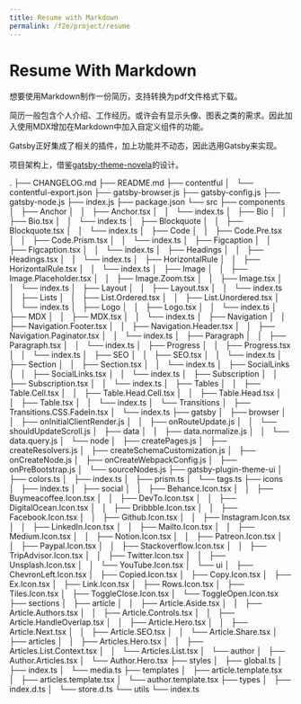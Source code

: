 ```yaml
---
title: Resume with Markdown
permalink: /f2e/project/resume
---
```


# Resume With Markdown

想要使用Markdown制作一份简历，支持转换为pdf文件格式下载。

简历一般包含个人介绍、工作经历。或许会有显示头像、图表之类的需求。因此加入使用MDX增加在Markdown中加入自定义组件的功能。

Gatsby正好集成了相关的插件，加上功能并不动态，因此选用Gatsby来实现。

项目架构上，借鉴[gatsby-theme-novela](https://github.com/narative/gatsby-theme-novela)的设计。



.
├── CHANGELOG.md
├── README.md
├── contentful
│   └── contentful-export.json
├── gatsby-browser.js
├── gatsby-config.js
├── gatsby-node.js
├── index.js
├── package.json
└── src
    ├── components
    │   ├── Anchor
    │   │   ├── Anchor.tsx
    │   │   └── index.ts
    │   ├── Bio
    │   │   ├── Bio.tsx
    │   │   └── index.ts
    │   ├── Blockquote
    │   │   ├── Blockquote.tsx
    │   │   └── index.ts
    │   ├── Code
    │   │   ├── Code.Pre.tsx
    │   │   ├── Code.Prism.tsx
    │   │   └── index.ts
    │   ├── Figcaption
    │   │   ├── Figcaption.tsx
    │   │   └── index.ts
    │   ├── Headings
    │   │   ├── Headings.tsx
    │   │   └── index.ts
    │   ├── HorizontalRule
    │   │   ├── HorizontalRule.tsx
    │   │   └── index.ts
    │   ├── Image
    │   │   ├── Image.Placeholder.tsx
    │   │   ├── Image.Zoom.tsx
    │   │   ├── Image.tsx
    │   │   └── index.ts
    │   ├── Layout
    │   │   ├── Layout.tsx
    │   │   └── index.ts
    │   ├── Lists
    │   │   ├── List.Ordered.tsx
    │   │   ├── List.Unordered.tsx
    │   │   └── index.ts
    │   ├── Logo
    │   │   ├── Logo.tsx
    │   │   └── index.ts
    │   ├── MDX
    │   │   ├── MDX.tsx
    │   │   └── index.ts
    │   ├── Navigation
    │   │   ├── Navigation.Footer.tsx
    │   │   ├── Navigation.Header.tsx
    │   │   ├── Navigation.Paginator.tsx
    │   │   └── index.ts
    │   ├── Paragraph
    │   │   ├── Paragraph.tsx
    │   │   └── index.ts
    │   ├── Progress
    │   │   ├── Progress.tsx
    │   │   └── index.ts
    │   ├── SEO
    │   │   ├── SEO.tsx
    │   │   └── index.ts
    │   ├── Section
    │   │   ├── Section.tsx
    │   │   └── index.ts
    │   ├── SocialLinks
    │   │   ├── SocialLinks.tsx
    │   │   └── index.ts
    │   ├── Subscription
    │   │   ├── Subscription.tsx
    │   │   └── index.ts
    │   ├── Tables
    │   │   ├── Table.Cell.tsx
    │   │   ├── Table.Head.Cell.tsx
    │   │   ├── Table.Head.tsx
    │   │   ├── Table.tsx
    │   │   └── index.ts
    │   └── Transitions
    │       ├── Transitions.CSS.FadeIn.tsx
    │       └── index.ts
    ├── gatsby
    │   ├── browser
    │   │   ├── onInitialClientRender.js
    │   │   ├── onRouteUpdate.js
    │   │   └── shouldUpdateScroll.js
    │   ├── data
    │   │   ├── data.normalize.js
    │   │   └── data.query.js
    │   └── node
    │       ├── createPages.js
    │       ├── createResolvers.js
    │       ├── createSchemaCustomization.js
    │       ├── onCreateNode.js
    │       ├── onCreateWebpackConfig.js
    │       ├── onPreBootstrap.js
    │       └── sourceNodes.js
    ├── gatsby-plugin-theme-ui
    │   ├── colors.ts
    │   ├── index.ts
    │   ├── prism.ts
    │   └── tags.ts
    ├── icons
    │   ├── index.ts
    │   ├── social
    │   │   ├── Behance.Icon.tsx
    │   │   ├── Buymeacoffee.Icon.tsx
    │   │   ├── DevTo.Icon.tsx
    │   │   ├── DigitalOcean.Icon.tsx
    │   │   ├── Dribbble.Icon.tsx
    │   │   ├── Facebook.Icon.tsx
    │   │   ├── Github.Icon.tsx
    │   │   ├── Instagram.Icon.tsx
    │   │   ├── LinkedIn.Icon.tsx
    │   │   ├── Mailto.Icon.tsx
    │   │   ├── Medium.Icon.tsx
    │   │   ├── Notion.Icon.tsx
    │   │   ├── Patreon.Icon.tsx
    │   │   ├── Paypal.Icon.tsx
    │   │   ├── Stackoverflow.Icon.tsx
    │   │   ├── TripAdvisor.Icon.tsx
    │   │   ├── Twitter.Icon.tsx
    │   │   ├── Unsplash.Icon.tsx
    │   │   └── YouTube.Icon.tsx
    │   └── ui
    │       ├── ChevronLeft.Icon.tsx
    │       ├── Copied.Icon.tsx
    │       ├── Copy.Icon.tsx
    │       ├── Ex.Icon.tsx
    │       ├── Link.Icon.tsx
    │       ├── Rows.Icon.tsx
    │       ├── Tiles.Icon.tsx
    │       ├── ToggleClose.Icon.tsx
    │       └── ToggleOpen.Icon.tsx
    ├── sections
    │   ├── article
    │   │   ├── Article.Aside.tsx
    │   │   ├── Article.Authors.tsx
    │   │   ├── Article.Controls.tsx
    │   │   ├── Article.HandleOverlap.tsx
    │   │   ├── Article.Hero.tsx
    │   │   ├── Article.Next.tsx
    │   │   ├── Article.SEO.tsx
    │   │   └── Article.Share.tsx
    │   ├── articles
    │   │   ├── Articles.Hero.tsx
    │   │   ├── Articles.List.Context.tsx
    │   │   └── Articles.List.tsx
    │   └── author
    │       ├── Author.Articles.tsx
    │       └── Author.Hero.tsx
    ├── styles
    │   ├── global.ts
    │   ├── index.ts
    │   └── media.ts
    ├── templates
    │   ├── article.template.tsx
    │   ├── articles.template.tsx
    │   └── author.template.tsx
    ├── types
    │   ├── index.d.ts
    │   └── store.d.ts
    └── utils
        └── index.ts